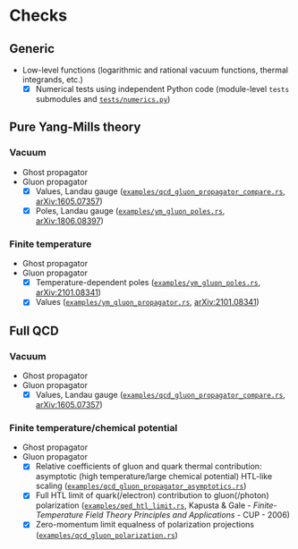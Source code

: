 <!-- markdownlint-disable MD024 -->
# Checks

## Generic

- Low-level functions (logarithmic and rational vacuum functions, thermal integrands, etc.)
  - [x] Numerical tests using independent Python code (module-level `tests` submodules and [`tests/numerics.py`](tests/numerics.py))

## Pure Yang-Mills theory

### Vacuum

- Ghost propagator
- Gluon propagator
  - [x] Values, Landau gauge ([`examples/qcd_gluon_propagator_compare.rs`](examples/qcd_gluon_propagator_compare.rs), [arXiv:1605.07357](https://arxiv.org/pdf/1605.07357.pdf))
  - [x] Poles, Landau gauge ([`examples/ym_gluon_poles.rs`](examples/ym_gluon_poles.rs), [arXiv:1806.08397](https://arxiv.org/abs/1806.08397))

### Finite temperature

- Ghost propagator
- Gluon propagator
  - [x] Temperature-dependent poles ([`examples/ym_gluon_poles.rs`](examples/ym_gluon_poles.rs), [arXiv:2101.08341](https://arxiv.org/abs/2101.08341))
  - [x] Values ([`examples/ym_gluon_propagator.rs`](examples/ym_gluon_propagator.rs), [arXiv:2101.08341](https://arxiv.org/abs/2101.08341))

## Full QCD

### Vacuum

- Ghost propagator
- Gluon propagator
  - [x] Values, Landau gauge ([`examples/qcd_gluon_propagator_compare.rs`](examples/qcd_gluon_propagator_compare.rs), [arXiv:1605.07357](https://arxiv.org/pdf/1605.07357.pdf))

### Finite temperature/chemical potential

- Ghost propagator
- Gluon propagator
  - [x] Relative coefficients of gluon and quark thermal contribution: asymptotic (high temperature/large chemical potential) HTL-like scaling ([`examples/qcd_gluon_propagator_asymptotics.rs`](examples/qcd_gluon_propagator_asymptotics.rs))
  - [x] Full HTL limit of quark(/electron) contribution to gluon(/photon) polarization ([`examples/qed_htl_limit.rs`](examples/qed_htl_limit.rs), Kapusta & Gale - *Finite-Temperature Field Theory Principles and Applications* - CUP - 2006)
  - [x] Zero-momentum limit equalness of polarization projections ([`examples/qcd_gluon_polarization.rs`](examples/qcd_gluon_polarization.rs))
